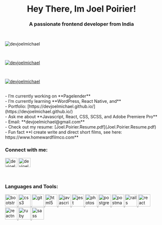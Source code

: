 <h1 align="center">Hey There, Im Joel Poirier!</h1>
<h3 align="center">A passionate frontend developer from India</h3>
​
<p align="left"> <img src="https://komarev.com/ghpvc/?username=devjoelmichael&label=Profile%20views&color=0e75b6&style=flat" alt="devjoelmichael" /> </p>
​
<p align="left"> <a href="https://github.com/ryo-ma/github-profile-trophy"><img src="https://github-profile-trophy.vercel.app/?username=devjoelmichael" alt="devjoelmichael" /></a> </p>
​
<p align="left"> <a href="https://twitter.com/devjoelmichael" target="blank"><img src="https://img.shields.io/twitter/follow/devjoelmichael?logo=twitter&style=for-the-badge" alt="devjoelmichael" /></a> </p>
​<br/>
- I’m currently working on **Pagelender**
​<br/>
- I’m currently learning **WordPress, React Native, and**
​<br/>
- Portfolio: [https://devjoelmichael.github.io/](https://devjoelmichael.github.io/)
​<br/>
- Ask me about **Javascript, React, CSS, SCSS, and Adobe Premiere Pro**
​<br/>
- Email: **devjoelmichael@gmail.com**
​<br/>
- Check out my resume: [Joel.Poirier.Resume.pdf](Joel.Poirier.Resume.pdf)
​<br/>
- Fun fact **I create write and direct short films, see here: https://www.homewardfilmco.com**
​<br/>
<h3 align="left">Connect with me:</h3>
<p align="left">
<a href="https://twitter.com/devjoelmichael" target="blank"><img align="center" src="https://cdn.jsdelivr.net/npm/simple-icons@3.0.1/icons/twitter.svg" alt="devjoelmichael" height="30" width="40" /></a>
<a href="https://linkedin.com/in/devjoelmichael" target="blank"><img align="center" src="https://cdn.jsdelivr.net/npm/simple-icons@3.0.1/icons/linkedin.svg" alt="devjoelmichael" height="30" width="40" /></a>
</p>
​
<h3 align="left">Languages and Tools:</h3>
<p align="left"> <a href="https://getbootstrap.com" target="_blank"> <img src="https://devicons.github.io/devicon/devicon.git/icons/bootstrap/bootstrap-plain.svg" alt="bootstrap" width="40" height="40"/> </a> <a href="https://www.w3schools.com/css/" target="_blank"> <img src="https://devicons.github.io/devicon/devicon.git/icons/css3/css3-original-wordmark.svg" alt="css3" width="40" height="40"/> </a> <a href="https://git-scm.com/" target="_blank"> <img src="https://www.vectorlogo.zone/logos/git-scm/git-scm-icon.svg" alt="git" width="40" height="40"/> </a> <a href="https://www.w3.org/html/" target="_blank"> <img src="https://devicons.github.io/devicon/devicon.git/icons/html5/html5-original-wordmark.svg" alt="html5" width="40" height="40"/> </a> <a href="https://developer.mozilla.org/en-US/docs/Web/JavaScript" target="_blank"> <img src="https://devicons.github.io/devicon/devicon.git/icons/javascript/javascript-original.svg" alt="javascript" width="40" height="40"/> </a> <a href="https://jestjs.io" target="_blank"> <img src="https://www.vectorlogo.zone/logos/jestjsio/jestjsio-icon.svg" alt="jest" width="40" height="40"/> </a> <a href="https://www.photoshop.com/en" target="_blank"> <img src="https://devicons.github.io/devicon/devicon.git/icons/photoshop/photoshop-plain.svg" alt="photoshop" width="40" height="40"/> </a> <a href="https://www.postgresql.org" target="_blank"> <img src="https://devicons.github.io/devicon/devicon.git/icons/postgresql/postgresql-original-wordmark.svg" alt="postgresql" width="40" height="40"/> </a> <a href="https://postman.com" target="_blank"> <img src="https://www.vectorlogo.zone/logos/getpostman/getpostman-icon.svg" alt="postman" width="40" height="40"/> </a> <a href="https://rubyonrails.org" target="_blank"> <img src="https://devicons.github.io/devicon/devicon.git/icons/rails/rails-original-wordmark.svg" alt="rails" width="40" height="40"/> </a> <a href="https://reactjs.org/" target="_blank"> <img src="https://devicons.github.io/devicon/devicon.git/icons/react/react-original-wordmark.svg" alt="react" width="40" height="40"/> </a> <a href="https://reactnative.dev/" target="_blank"> <img src="https://reactnative.dev/img/header_logo.svg" alt="reactnative" width="40" height="40"/> </a> <a href="https://www.ruby-lang.org/en/" target="_blank"> <img src="https://devicons.github.io/devicon/devicon.git/icons/ruby/ruby-original-wordmark.svg" alt="ruby" width="40" height="40"/> </a> <a href="https://sass-lang.com" target="_blank"> <img src="https://devicons.github.io/devicon/devicon.git/icons/sass/sass-original.svg" alt="sass" width="40" height="40"/> </a> </p>
